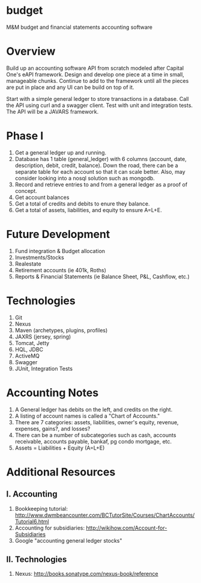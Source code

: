 budget
======

M&M budget and financial statements accounting software


Overview
========
Build up an accounting software API from scratch modeled after Capital One's eAPI framework. Design and develop one piece at a time in small, manageable chunks. Continue to add to the framework until all the pieces are put in place and any UI can be build on top of it.

Start with a simple general ledger to store transactions in a database. Call the API using curl and a swagger client. Test with unit and integration tests. The API will be a JAVARS framework.


Phase I
=======
1. Get a general ledger up and running.
2. Database has 1 table (general_ledger) with 6 columns (account, date, description, debit, credit, balance). Down the road, there can be a separate table for each account so that it can scale better. Also, may consider looking into a nosql solution such as mongodb.
3. Record and retrieve entries to and from a general ledger as a proof of concept.
4. Get account balances
5. Get a total of credits and debits to enure they balance.
6. Get a total of assets, liabilities, and equity to ensure A=L+E.


Future Development
==================
1. Fund integration & Budget allocation
2. Investments/Stocks
3. Realestate
4. Retirement accounts (ie 401k, Roths)
5. Reports & Financial Statements (ie Balance Sheet, P&L, Cashflow, etc.)


Technologies
============
1. Git
2. Nexus
3. Maven (archetypes, plugins, profiles)
4. JAXRS (jersey, spring)
5. Tomcat, Jetty
6. HQL, JDBC
7. ActiveMQ
8. Swagger 
9. JUnit, Integration Tests


Accounting Notes
================
1. A General ledger has debits on the left, and credits on the right.
2. A listing of account names is called a "Chart of Accounts."
3. There are 7 categories: assets, liabilities, owner's equity, revenue, expenses, gains?, and losses?
4. There can be a number of subcategories such as cash, accounts receivable, accounts payable, bankaf, pg condo mortgage, etc.
5. Assets = Liabilities + Equity (A=L+E)


Additional Resources
====================

I. Accounting
-------------
1. Bookkeeping tutorial: http://www.dwmbeancounter.com/BCTutorSite/Courses/ChartAccounts/Tutorial6.html
2. Accounting for subsidiaries: http://wikihow.com/Account-for-Subsidiaries
3. Google "accounting general ledger stocks"

II. Technologies
----------------
1. Nexus: http://books.sonatype.com/nexus-book/reference


